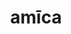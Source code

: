 ---
title: amīca
meaning: friend
ch: 2
pos: noun
stem: amīc
genend: ae
genhyph: -ae
abbgender: f.
abbgender2: fem.
gender: feminine
declension: first
---